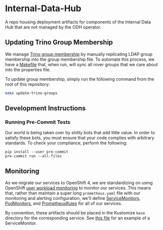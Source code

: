 # Internal-Data-Hub

A repo housing deployment artifacts for components of the Internal
Data Hub that are not managed by the ODH operator.

## Updating Trino Group Membership

We manage [Trino group membership](kfdefs/base/trino/trino-group-mapping.properties) by
manually replicating LDAP group membership into the group membership file. To automate this
process, we have a [Makefile](Makefile) that, when run, will sync all rover groups that
we care about into the properties file.

To update group membership, simply run the following command from the root of
this repository:

```bash
make update-trino-groups
```

## Development Instructions

### Running Pre-Commit Tests

Our world is being taken over by shitty bots that add little value. In order
to satisfy these bots, you must ensure that your code complies with
arbitrary standards. To check your compliance, perform the following:

```
pip install --user pre-commit
pre-commit run --all-files
```

## Monitoring

As we migrate our services to OpenShift 4, we are standardizing on using
OpenShift [user workload monitoring][uwm] to monitor our services. This means
that, rather than maintain a super long `prometheus.yaml` file with our monitoring
and alerting configuration, we'll define [ServiceMonitors][servicemonitor], [PodMonitors][podmonitor], and [PrometheusRules][prometheusrule] for all of
our services.

By convention, these artifacts should be placed in the Kustomize `base` directory
for the corresponding service. See [this file](telemetry-grafana/base/telemetry-grafana-service-monitor.yaml) for an example of a ServiceMonitor.

[uwm]: https://docs.openshift.com/container-platform/4.6/monitoring/enabling-monitoring-for-user-defined-projects.html#:~:text=The%20user-workload-monitoring-config-edit%20role%20in%20the%20openshift-user-workload-monitoring%20project%20enables,Operator%20and%20Thanos%20Ruler%20for%20user-defined%20workload%20monitoring.

[servicemonitor]: https://docs.openshift.com/container-platform/4.5/rest_api/monitoring_apis/servicemonitor-monitoring-coreos-com-v1.html

[podmonitor]: https://docs.openshift.com/container-platform/4.5/rest_api/monitoring_apis/podmonitor-monitoring-coreos-com-v1.html

[prometheusrule]: https://docs.openshift.com/container-platform/4.5/rest_api/monitoring_apis/prometheusrule-monitoring-coreos-com-v1.html
